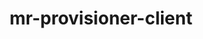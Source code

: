 ---
parent_project: mr
permalink: /engineering/projects/mr/mr-provisioner-client/
project_link_name: mr-provisioner-client
project_stats: 'true'
project_url: https://github.com/Linaro/mr-provisioner-client
title: mr-provisioner-client
display: false
---